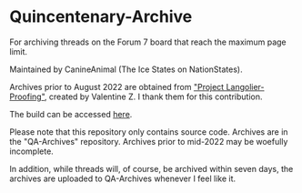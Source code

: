 # Quincentenary-Archive
For archiving threads on the Forum 7 board that reach the maximum page limit.

Maintained by CanineAnimal (The Ice States on NationStates).

Archives prior to August 2022 are obtained from ["Project Langolier-Proofing"](https://www.nationstates.net/page=dispatch/id=1543370), created by Valentine Z. I thank them for this contribution.

The build can be accessed [here](https://canineanimal.github.io/Quincentenary-Archive/pages/).

Please note that this repository only contains source code. Archives are in the "QA-Archives" repository. Archives prior to mid-2022 may be woefully incomplete.

In addition, while threads will, of course, be archived within seven days, the archives are uploaded to QA-Archives whenever I feel like it.
